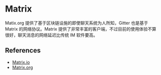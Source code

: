 # Matrix

Matix.org 提供了基于区块链设施的即使聊天系统为人所知，Gitter 也是基于 Matrix 的网络协议。Matrix 提供了非常丰富的客户端，不过目前的使用体验不算很好，聊天消息的网络延迟比传统 IM 软件要高。

## References

- [Matrix.io](https://www.matrix.io/)
- [Matrix.org](https://matrix.org/)
